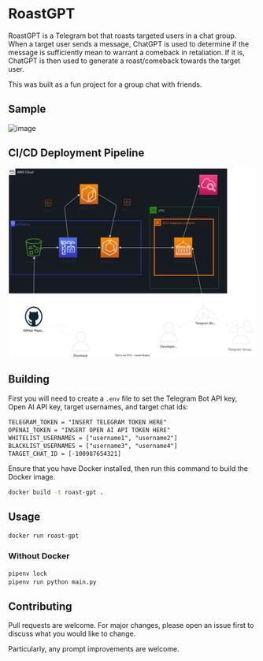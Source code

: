 # RoastGPT

RoastGPT is a Telegram bot that roasts targeted users in a chat group. When a target user sends a message, ChatGPT is used to determine if the message is sufficiently mean to warrant a comeback in retaliation. If it is, ChatGPT is then used to generate a roast/comeback towards the target user.

This was built as a fun project for a group chat with friends.

## Sample

![image](https://github.com/pakshuang/roast-gpt/assets/81917538/fa865bcc-37a7-4f40-8e42-fb72f71516b6)

## CI/CD Deployment Pipeline

![AWS Pipeline](assets/aws.svg)

## Building

First you will need to create a `.env` file to set the Telegram Bot API key, Open AI API key, target usernames, and target chat ids:

```Dotenv
TELEGRAM_TOKEN = "INSERT TELEGRAM TOKEN HERE"
OPENAI_TOKEN = "INSERT OPEN AI API TOKEN HERE"
WHITELIST_USERNAMES = ["username1", "username2"]
BLACKLIST_USERNAMES = ["username3", "username4"]
TARGET_CHAT_ID = [-100987654321]
```

Ensure that you have Docker installed, then run this command to build the Docker image.

```bash
docker build -t roast-gpt .
```

## Usage

```bash
docker run roast-gpt
```

### Without Docker

```bash
pipenv lock
pipenv run python main.py
```

## Contributing

Pull requests are welcome. For major changes, please open an issue first
to discuss what you would like to change.

Particularly, any prompt improvements are welcome.
